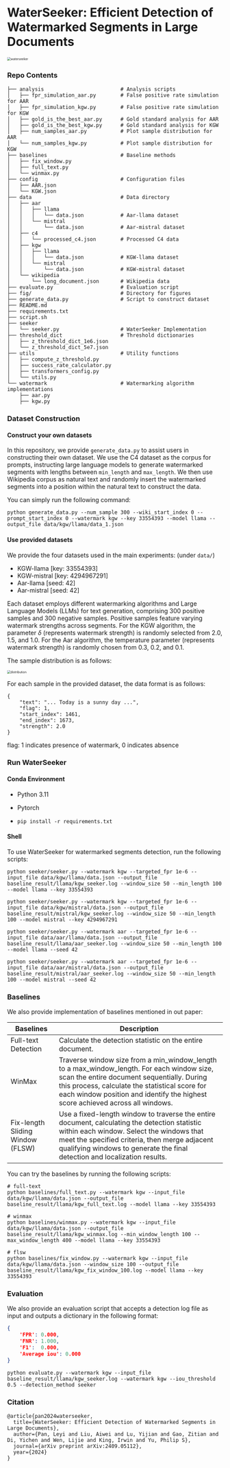 # WaterSeeker: Efficient Detection of Watermarked Segments in Large Documents
<img src="image/waterseeker.png" alt="waterseeker" style="zoom:50%;" />

### Repo Contents

```
├── analysis                         # Analysis scripts
│   ├── fpr_simulation_aar.py        # False positive rate simulation for AAR
│   ├── fpr_simulation_kgw.py        # False positive rate simulation for KGW
│   ├── gold_is_the_best_aar.py      # Gold standard analysis for AAR
│   ├── gold_is_the_best_kgw.py      # Gold standard analysis for KGW
│   ├── num_samples_aar.py           # Plot sample distribution for AAR
│   └── num_samples_kgw.py           # Plot sample distribution for KGW
├── baselines                        # Baseline methods
│   ├── fix_window.py                
│   ├── full_text.py                 
│   └── winmax.py                    
├── config                           # Configuration files
│   ├── AAR.json                     
│   └── KGW.json                     
├── data                             # Data directory
│   ├── aar                          
│   │   ├── llama                    
│   │   │   └── data.json			 # Aar-llama dataset
│   │   └── mistral                  
│   │       └── data.json            # Aar-mistral dataset
│   ├── c4                           
│   │   └── processed_c4.json        # Processed C4 data
│   ├── kgw                          
│   │   ├── llama                    
│   │   │   └── data.json            # KGW-llama dataset
│   │   └── mistral                 
│   │       └── data.json            # KGW-mistral dataset
│   └── wikipedia                    
│       └── long_document.json       # Wikipedia data
├── evaluate.py                      # Evaluation script
├── fig/                             # Directory for figures
├── generate_data.py                 # Script to construct dataset
├── README.md                       
├── requirements.txt                 
├── script.sh                        
├── seeker                           
│   └── seeker.py                    # WaterSeeker Implementation
├── threshold_dict                   # Threshold dictionaries
│   ├── z_threshold_dict_1e6.json    
│   └── z_threshold_dict_5e7.json    
├── utils                            # Utility functions
│   ├── compute_z_threshold.py       
│   ├── success_rate_calculator.py   
│   ├── transformers_config.py      
│   └── utils.py                     
└── watermark                        # Watermarking algorithm implementations
    ├── aar.py                       
    ├── kgw.py                       
```

### Dataset Construction

#### Construct your own datasets

In this repository, we provide `generate_data.py` to assist users in constructing their own dataset. We use the C4 dataset as the corpus for prompts, instructing large language models to generate watermarked segments with lengths between `min_length` and `max_length`. We then use Wikipedia corpus as natural text and randomly insert the watermarked segments into a position within the natural text to construct the data. 

You can simply run the following command:

```shell
python generate_data.py --num_sample 300 --wiki_start_index 0 --prompt_start_index 0 --watermark kgw --key 33554393 --model llama --output_file data/kgw/llama/data_1.json
```

#### Use provided datasets

We provide the four datasets used in the main experiments: (under `data/`)

- KGW-llama  [key: 33554393]
- KGW-mistral [key: 4294967291]
- Aar-llama [seed: 42]
- Aar-mistral [seed: 42]

Each dataset employs different watermarking algorithms and Large Language Models (LLMs) for text generation, comprising 300 positive samples and 300 negative samples. Positive samples feature varying watermark strengths across segments. For the KGW algorithm, the parameter $\delta$ (represents watermark strength) is randomly selected from 2.0, 1.5, and 1.0. For the Aar algorithm, the temperature parameter (represents watermark strength) is randomly chosen from 0.3, 0.2, and 0.1.

The sample distribution is as follows:

<img src="image/distribution.png" alt="distribution" style="zoom:50%;" />

For each sample in the provided dataset, the data format is as follows:

```
{
	"text": "... Today is a sunny day ...",
    "flag": 1, 
    "start_index": 1461,
    "end_index": 1673,
    "strength": 2.0
}
```

flag: 1 indicates presence of watermark, 0 indicates absence

### Run WaterSeeker

#### Conda Environment

- Python 3.11

- Pytorch

- ```
  pip install -r requirements.txt
  ```

#### Shell

To use WaterSeeker for watermarked segments detection, run the following scripts:

```shell
python seeker/seeker.py --watermark kgw --targeted_fpr 1e-6 --input_file data/kgw/llama/data.json --output_file baseline_result/llama/kgw_seeker.log --window_size 50 --min_length 100 --model llama --key 33554393
```

```
python seeker/seeker.py --watermark kgw --targeted_fpr 1e-6 --input_file data/kgw/mistral/data.json --output_file baseline_result/mistral/kgw_seeker.log --window_size 50 --min_length 100 --model mistral --key 4294967291
```

```shell
python seeker/seeker.py --watermark aar --targeted_fpr 1e-6 --input_file data/aar/llama/data.json --output_file baseline_result/llama/aar_seeker.log --window_size 50 --min_length 100 --model llama --seed 42
```

```shell
python seeker/seeker.py --watermark aar --targeted_fpr 1e-6 --input_file data/aar/mistral/data.json --output_file baseline_result/mistral/aar_seeker.log --window_size 50 --min_length 100 --model mistral --seed 42
```

### Baselines

We also provide implementation of baselines mentioned in out paper:

| Baselines                        | Description                                                  |
| -------------------------------- | ------------------------------------------------------------ |
| Full-text Detection              | Calculate the detection statistic on the entire document.    |
| WinMax                           | Traverse window size from a min_window_length to a max_window_length. For each window size, scan the entire document sequentially. During this process, calculate the statistical score for each window position and identify the highest score achieved across all windows. |
| Fix-length Sliding Window (FLSW) | Use a fixed-length window to traverse the entire document, calculating the detection statistic within each window. Select the windows that meet the specified criteria, then merge adjacent qualifying windows to generate the final detection and localization results. |

You can try the baselines by running the following scripts:

```shell
# full-text
python baselines/full_text.py --watermark kgw --input_file data/kgw/llama/data.json --output_file baseline_result/llama/kgw_full_text.log --model llama --key 33554393

# winmax
python baselines/winmax.py --watermark kgw --input_file data/kgw/llama/data.json --output_file baseline_result/llama/kgw_winmax.log --min_window_length 100 --max_window_length 400 --model llama --key 33554393

# flsw
python baselines/fix_window.py --watermark kgw --input_file data/kgw/llama/data.json --window_size 100 --output_file baseline_result/llama/kgw_fix_window_100.log --model llama --key 33554393
```

### Evaluation

We also provide an evaluation script that accepts a detection log file as input and outputs a dictionary in the following format:

```json
{
	'FPR': 0.000,
	'FNR': 1.000,
	'F1':  0.000,
	'Average iou': 0.000
}
```

```shell
python evaluate.py --watermark kgw --input_file baseline_result/llama/kgw_seeker.log --watermark kgw --iou_threshold 0.5 --detection_method seeker
```

### Citation

```
@article{pan2024waterseeker,
  title={WaterSeeker: Efficient Detection of Watermarked Segments in Large Documents},
  author={Pan, Leyi and Liu, Aiwei and Lu, Yijian and Gao, Zitian and Di, Yichen and Wen, Lijie and King, Irwin and Yu, Philip S},
  journal={arXiv preprint arXiv:2409.05112},
  year={2024}
}
```



